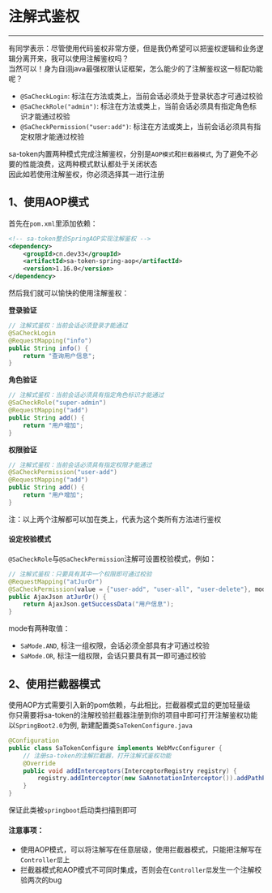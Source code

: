 # 注解式鉴权
--- 

有同学表示：尽管使用代码鉴权非常方便，但是我仍希望可以把鉴权逻辑和业务逻辑分离开来，我可以使用注解鉴权吗？<br>
当然可以！身为自诩java最强权限认证框架，怎么能少的了注解鉴权这一标配功能呢？

- `@SaCheckLogin`: 标注在方法或类上，当前会话必须处于登录状态才可通过校验
- `@SaCheckRole("admin")`: 标注在方法或类上，当前会话必须具有指定角色标识才能通过校验
- `@SaCheckPermission("user:add")`: 标注在方法或类上，当前会话必须具有指定权限才能通过校验

sa-token内置两种模式完成注解鉴权，分别是`AOP模式`和`拦截器模式`, 为了避免不必要的性能浪费，这两种模式默认都处于关闭状态 <br>
因此如若使用注解鉴权，你必须选择其一进行注册


## 1、使用AOP模式

首先在`pom.xml`里添加依赖：

``` xml 
<!-- sa-token整合SpringAOP实现注解鉴权 -->
<dependency>
	<groupId>cn.dev33</groupId>
	<artifactId>sa-token-spring-aop</artifactId>
	<version>1.16.0</version>
</dependency>
```

然后我们就可以愉快的使用注解鉴权：

**登录验证**

``` java 
// 注解式鉴权：当前会话必须登录才能通过 
@SaCheckLogin						
@RequestMapping("info")
public String info() {
	return "查询用户信息";
}
```

**角色验证**

``` java 
// 注解式鉴权：当前会话必须具有指定角色标识才能通过 
@SaCheckRole("super-admin")		
@RequestMapping("add")
public String add() {
	return "用户增加";
}
```

**权限验证**

``` java 
// 注解式鉴权：当前会话必须具有指定权限才能通过 
@SaCheckPermission("user-add")		
@RequestMapping("add")
public String add() {
	return "用户增加";
}
```

注：以上两个注解都可以加在类上，代表为这个类所有方法进行鉴权


#### 设定校验模式
`@SaCheckRole`与`@SaCheckPermission`注解可设置校验模式，例如：
``` java
// 注解式鉴权：只要具有其中一个权限即可通过校验 
@RequestMapping("atJurOr")
@SaCheckPermission(value = {"user-add", "user-all", "user-delete"}, mode = SaMode.OR)		
public AjaxJson atJurOr() {
	return AjaxJson.getSuccessData("用户信息");
}
```


mode有两种取值：
- `SaMode.AND`, 标注一组权限，会话必须全部具有才可通过校验
- `SaMode.OR`, 标注一组权限，会话只要具有其一即可通过校验



## 2、使用拦截器模式
使用AOP方式需要引入新的pom依赖，与此相比，拦截器模式显的更加轻量级  <br>
你只需要将sa-token的注解校验拦截器注册到你的项目中即可打开注解鉴权功能 <br>
以`SpringBoot2.0`为例, 新建配置类`SaTokenConfigure.java` 

``` java
@Configuration
public class SaTokenConfigure implements WebMvcConfigurer {
	// 注册sa-token的注解拦截器，打开注解式鉴权功能 
	@Override
	public void addInterceptors(InterceptorRegistry registry) {
		registry.addInterceptor(new SaAnnotationInterceptor()).addPathPatterns("/**");	
	}
}
```
保证此类被`springboot`启动类扫描到即可


#### 注意事项：
- 使用AOP模式，可以将注解写在任意层级，使用拦截器模式，只能把注解写在`Controller层`上 <br>
- 拦截器模式和AOP模式不可同时集成，否则会在`Controller层`发生一个注解校验两次的bug









